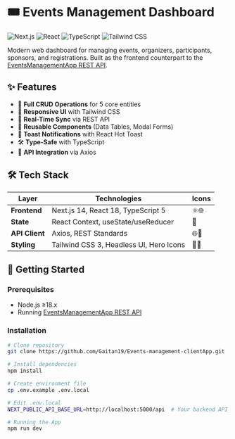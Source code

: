# 🎟️ Events Management Dashboard

![Next.js](https://img.shields.io/badge/Next.js-14.2-000000?logo=next.js&logoColor=white)
![React](https://img.shields.io/badge/React-18.2-%2361DAFB?logo=react)
![TypeScript](https://img.shields.io/badge/TypeScript-5.0-%233178C6?logo=typescript)
![Tailwind CSS](https://img.shields.io/badge/Tailwind_CSS-3.3-%2338B2AC?logo=tailwind-css)

Modern web dashboard for managing events, organizers, participants, sponsors, and registrations. Built as the frontend counterpart to the [EventsManagementApp REST API](https://github.com/Gaitan19/EventsMagementApp).


## ✨ Features
- 📅 **Full CRUD Operations** for 5 core entities
- 🎨 **Responsive UI** with Tailwind CSS
- 🔄 **Real-Time Sync** via REST API
- 📱 **Reusable Components** (Data Tables, Modal Forms)
- 📲 **Toast Notifications** with React Hot Toast
- 🛠️ **Type-Safe** with TypeScript
- 🔗 **API Integration** via Axios

## 🛠️ Tech Stack
| **Layer**       | **Technologies**                                                                 | Icons |
|------------------|----------------------------------------------------------------------------------|-------|
| **Frontend**     | Next.js 14, React 18, TypeScript 5                                              | ⚛️🌐 |
| **State**        | React Context, useState/useReducer                                              | 🧩    |
| **API Client**   | Axios, REST Standards                                                           | 🌐🔌 |
| **Styling**      | Tailwind CSS 3, Headless UI, Hero Icons                                         | 🎨✨ |

## 🚀 Getting Started

### Prerequisites
- Node.js ≥18.x
- Running [EventsManagementApp REST API](https://github.com/Gaitan19/EventsMagementApp)

### Installation
```bash
# Clone repository
git clone https://github.com/Gaitan19/Events-management-clientApp.git

# Install dependencies
npm install

# Create environment file
cp .env.example .env.local

# Edit .env.local
NEXT_PUBLIC_API_BASE_URL=http://localhost:5000/api  # Your backend API URL

# Running the App
npm run dev
```



